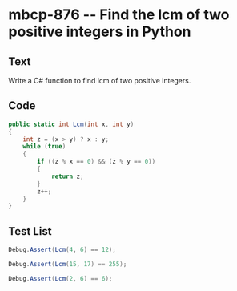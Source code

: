# mbcp-876 -- Find the lcm of two positive integers in Python

## Text

Write a C# function to find lcm of two positive integers.

## Code

```csharp
public static int Lcm(int x, int y)
{
    int z = (x > y) ? x : y;
    while (true)
    {
        if ((z % x == 0) && (z % y == 0))
        {
            return z;
        }
        z++;
    }
}
```

## Test List

```csharp
Debug.Assert(Lcm(4, 6) == 12);
```

```csharp
Debug.Assert(Lcm(15, 17) == 255);
```

```csharp
Debug.Assert(Lcm(2, 6) == 6);
```
